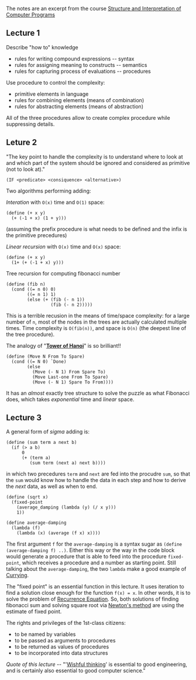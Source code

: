 The notes are an excerpt from the course [Structure and Interpretation of Computer Programs](http://ocw.mit.edu/courses/electrical-engineering-and-computer-science/6-001-structure-and-interpretation-of-computer-programs-spring-2005/)

## Lecture 1
Describe "how to" knowledge

- rules for writing compound expressions -- syntax
- rules for assigning meaning to constructs -- semantics
- rules for capturing process of evaluations -- procedures

Use procedure to control the complexity:

- primitive elements in language
- rules for combining elements (means of combination)
- rules for abstracting elements (means of abstraction)

All of the three procedures allow to create complex procedure while suppressing details.

## Leture 2

"The key point to handle the complexity is to understand where to look at and which part of the system should be ignored and considered as primitive (not to look at)."

`(IF <predicate> <consiquence> <alternative>)`

Two algorithms performing adding:

_Interation_ with `O(x)` time and `O(1)` space:
```
(define (+ x y)
  (+ (-1 + x) (1 + y)))
```
(assuming the prefix procedure is what needs to be defined and the infix is the primitive precedures)

_Linear recursion_ with `O(x)` time and `O(x)` space:
```
(define (+ x y)
  (1+ (+ (-1 + x) y)))
``` 

Tree recursion for computing fibonacci number
```
(define (fib n)
  (cond ((= n 0) 0)
        ((= n 1) 1)
        (else (+ (fib (- n 1))
                 (fib (- n 2)))))
```
This is a terrible recusion in the means of time/space complexity: for a large number of `n`, most of the nodes in the trees are actually calculated multiple times. Time complexity is `O(fib(n))`, and space is `O(n)` (the deepest line of the tree procedure).

The analogy of "**[Tower of Hanoi](https://en.wikipedia.org/wiki/Tower_of_Hanoi)**" is so brilliant!!

```
(define (Move N From To Spare)
  (cond ((= N 0) `Done)
        (else
          (Move (- N 1) From Spare To)
          (Move Last-one From To Spare)
          (Move (- N 1) Spare To From))))
```
It has an _almost_ exactly tree structure to solve the puzzle as what Fibonacci does, which takes _exponential_ time and _linear_ space.

## Lecture 3

A general form of _sigma_ adding is:

```
(define (sum term a next b)
  (if (> a b)
      0
      (+ (term a)
         (sum term (next a) next b))))
```
in which two precedures `term` and `next` are fed into the procudre `sum`, so that the `sum` would know how to handle the data in each step and how to derive the _next_ data, as well as when to end.

```
(define (sqrt x)
  (fixed-point
    (average_damping (lambda (y) (/ x y)))
    1))

(define average-damping
  (lambda (f)
    (lambda (x) (average (f x) x))))
```

The first argument `f` for the `average-damping` is a syntax sugar as `(define (average-damping f) ..)`. Either this way or the way in the code block would generate a procedure that is able to feed into the procedure `fixed-point`, which receives a procedure and a number as starting point. Still talking about the `average-damping`, the two `lambda` make a good example of [Currying](https://en.wikipedia.org/wiki/Currying).

The "fixed point" is an essential function in this lecture. It uses iteration to find a solution close enough for the function `f(x) = x`. In other words, it is to solve the problem of [Recurrence Equation](http://mathworld.wolfram.com/RecurrenceEquation.html). So, both solutions of finding fibonacci sum and solving square root via [Newton's method](https://en.wikipedia.org/wiki/Newton%27s_method) are using the estimate of fixed point.

The rights and privileges of the 1st-class citizens:

- to be named by variables
- to be passed as arguments to procedures
- to be returned as values of procedures
- to be incorporated into data structures

_Quote of this lecture_ -- "'[Wishful thinking](https://en.wikipedia.org/wiki/Wishful_thinking)' is essential to good engineering, and is certainly also essential to good computer science."

